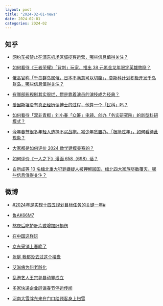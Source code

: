 ```yaml
---
layout: post
title: "2024-02-01-news"
date: 2024-02-01
categories: 2024-02
---
```


## 知乎

- [网约车被禁止在浦东机场区域揽客运营，哪些信息值得关注？](https://www.zhihu.com/question/642156965)<br/>

- [如何看待《王者荣耀》「背刺」玩家，推出 38 元氪金龙年限定英雄敖隐？](https://www.zhihu.com/question/642013279)<br/>

- [俄高官称「千岛群岛属俄，日本不满意可以切腹」，莫斯科计划积极开发千岛群岛，哪些信息值得关注？](https://www.zhihu.com/question/642311622)<br/>

- [有哪部影视剧其实很烂，愣是靠着演员的演技成为经典？](https://www.zhihu.com/question/505604984)<br/>

- [爱因斯坦没有真正经历读博士的过程，他算一个「民科」吗？](https://www.zhihu.com/question/639889594)<br/>

- [如何看待「双非青椒」刘小春「众筹」电镜、创办「务实研究院」的新型科研模式？](https://www.zhihu.com/question/642307184)<br/>

- [今年春节很多年轻人选择不买战袍，减少年货置办，「极简过年」，如何看待此现象？](https://www.zhihu.com/question/642433407)<br/>

- [大家都是如何评价 2024 数学建模美赛的？](https://www.zhihu.com/question/642165809)<br/>

- [如何评价《一人之下》漫画 658（698）话？](https://www.zhihu.com/question/642439141)<br/>

- [白所成等 10 名缅北重大犯罪嫌疑人被押解回国，缅北四大家族尽数覆灭，哪些信息值得关注？](https://www.zhihu.com/question/642125769)<br/>



## 微博

- [#2024年是实现十四五规划目标任务的关键一年#](https://s.weibo.com#)<br/>

- [鲁AK66M7 ](https://s.weibo.com/weibo?q=%23%E9%B2%81AK66M7%23&t=31&band_rank=1&Refer=top)<br/>

- [熬夜后吃护肝片或增加肝损伤 ](https://s.weibo.com/weibo?q=%23%E7%86%AC%E5%A4%9C%E5%90%8E%E5%90%83%E6%8A%A4%E8%82%9D%E7%89%87%E6%88%96%E5%A2%9E%E5%8A%A0%E8%82%9D%E6%8D%9F%E4%BC%A4%23&t=31&band_rank=2&Refer=top)<br/>

- [在中国这样玩 ](https://s.weibo.com/weibo?q=%23%E5%9C%A8%E4%B8%AD%E5%9B%BD%E8%BF%99%E6%A0%B7%E7%8E%A9%23&t=31&band_rank=3&Refer=top)<br/>

- [京东采销上春晚了 ](https://s.weibo.com/weibo?q=%23%E4%BA%AC%E4%B8%9C%E9%87%87%E9%94%80%E4%B8%8A%E6%98%A5%E6%99%9A%E4%BA%86%23&topic_ad=1&t=31&band_rank=&Refer=top)<br/>

- [张庭 我都没去过这个楼盘 ](https://s.weibo.com/weibo?q=%E5%BC%A0%E5%BA%AD%20%E6%88%91%E9%83%BD%E6%B2%A1%E5%8E%BB%E8%BF%87%E8%BF%99%E4%B8%AA%E6%A5%BC%E7%9B%98&t=31&band_rank=4&Refer=top)<br/>

- [艾滋病为何老龄化 ](https://s.weibo.com/weibo?q=%23%E8%89%BE%E6%BB%8B%E7%97%85%E4%B8%BA%E4%BD%95%E8%80%81%E9%BE%84%E5%8C%96%23&t=31&band_rank=5&Refer=top)<br/>

- [乱港艺人王宗尧暴动罪成立 ](https://s.weibo.com/weibo?q=%23%E4%B9%B1%E6%B8%AF%E8%89%BA%E4%BA%BA%E7%8E%8B%E5%AE%97%E5%B0%A7%E6%9A%B4%E5%8A%A8%E7%BD%AA%E6%88%90%E7%AB%8B%23&t=31&band_rank=6&Refer=top)<br/>

- [多家快递企业辟谣春节停运传闻 ](https://s.weibo.com/weibo?q=%23%E5%A4%9A%E5%AE%B6%E5%BF%AB%E9%80%92%E4%BC%81%E4%B8%9A%E8%BE%9F%E8%B0%A3%E6%98%A5%E8%8A%82%E5%81%9C%E8%BF%90%E4%BC%A0%E9%97%BB%23&t=31&band_rank=&Refer=top)<br/>

- [河南大雪胖东来在门口给顾客身上扫雪 ](https://s.weibo.com/weibo?q=%23%E6%B2%B3%E5%8D%97%E5%A4%A7%E9%9B%AA%E8%83%96%E4%B8%9C%E6%9D%A5%E5%9C%A8%E9%97%A8%E5%8F%A3%E7%BB%99%E9%A1%BE%E5%AE%A2%E8%BA%AB%E4%B8%8A%E6%89%AB%E9%9B%AA%23&t=31&band_rank=7&Refer=top)<br/>




